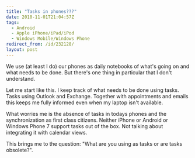 ```yaml
---
title: "Tasks in phones???"
date: 2010-11-01T21:04:57Z
tags:
  - Android
  - Apple iPhone/iPad/iPod
  - Windows Mobile/Windows Phone
redirect_from: /id/232128/
layout: post
---
```

We use (at least I do) our phones as daily notebooks of what's going on and what needs to be done. But there's one thing in particular that I don't understand.

Let me start like this. I keep track of what needs to be done using tasks. Tasks using Outlook and Exchange. Together with appointments and emails this keeps me fully informed even when my laptop isn't available.

What worries me is the absence of tasks in todays phones and the synchronization as first class citizens. Neither iPhone or Android or Windows Phone 7 support tasks out of the box. Not talking about integrating it with calendar views.

This brings me to the question: "What are you using as tasks or are tasks obsolete?".